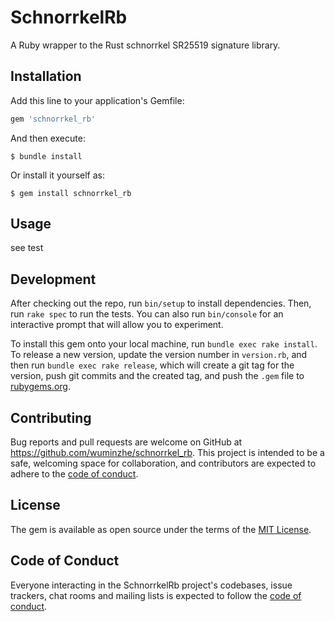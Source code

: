 # SchnorrkelRb

A Ruby wrapper to the Rust schnorrkel SR25519 signature library.

## Installation

Add this line to your application's Gemfile:

```ruby
gem 'schnorrkel_rb'
```

And then execute:

    $ bundle install

Or install it yourself as:

    $ gem install schnorrkel_rb

## Usage

see test

## Development

After checking out the repo, run `bin/setup` to install dependencies. Then, run `rake spec` to run the tests. You can also run `bin/console` for an interactive prompt that will allow you to experiment.

To install this gem onto your local machine, run `bundle exec rake install`. To release a new version, update the version number in `version.rb`, and then run `bundle exec rake release`, which will create a git tag for the version, push git commits and the created tag, and push the `.gem` file to [rubygems.org](https://rubygems.org).

## Contributing

Bug reports and pull requests are welcome on GitHub at https://github.com/wuminzhe/schnorrkel_rb. This project is intended to be a safe, welcoming space for collaboration, and contributors are expected to adhere to the [code of conduct](https://github.com/wuminzhe/schnorrkel_rb/blob/main/CODE_OF_CONDUCT.md).

## License

The gem is available as open source under the terms of the [MIT License](https://opensource.org/licenses/MIT).

## Code of Conduct

Everyone interacting in the SchnorrkelRb project's codebases, issue trackers, chat rooms and mailing lists is expected to follow the [code of conduct](https://github.com/[USERNAME]/schnorrkel_rb/blob/main/CODE_OF_CONDUCT.md).

